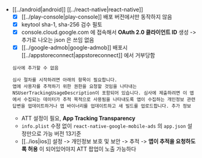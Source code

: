 - [[../android|android]] [[../react-native|react-native]]
  - [X] [[../play-console|play-console]] 배포 버전에서만 동작하지 않음
  - [X] keytool sha-1, sha-256 검수 필토
  - [X] console.cloud.google.com 에 접속해서 **OAuth 2.0 클라이언트 ID** 생성 -> 추가로 나오는 json 은 쓰임 없음
  - [X] [[../google-admob|google-admob]] 배포시 [[../appstoreconnect|appstoreconnect]] 에서 거부당함
  ```
  심사에 추가할 수 없음

  심사 절차를 시작하려면 아래의 항목이 필요합니다.
  앱에 사용자를 추적하기 위한 권한을 요청할 것임을 나타내는 NSUserTrackingUsageDescription이 포함되어 있습니다. 심사에 제출하려면 이 앱에서 수집되는 데이터가 추적 목적으로 사용됨을 나타내도록 앱이 수집하는 개인정보 관련 답변을 업데이트하거나 앱 바이너리를 업데이트하고 새 빌드를 업로드합니다. 추가 정보
  ```
    - ATT 설정이 필요, **App Tracking Transparency**
    - `info.plist` 수정 없이 `react-native-google-mobile-ads` 의 `app.json` 설정만으로 가능 버전 13기준
    - [[../ios|ios]] 설정 -> 개인정보 보호 및 보안 -> 추적 -> **앱이 추적을 요청하도록 허용** 이 되어있어야지 ATT 팝업이 노출 가능하다
